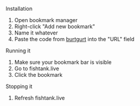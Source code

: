 Installation

1. Open bookmark manager
2. Right-click "Add new bookmark"
3. Name it whatever
4. Paste the code from [burtgurt](burtgurt.js) into the "URL" field

Running it
1. Make sure your bookmark bar is visible
2. Go to fishtank.live
3. Click the bookmark

Stopping it
1. Refresh fishtank.live
